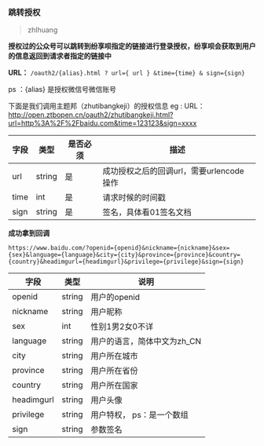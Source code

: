 ### 跳转授权
>zhlhuang

**授权过的公众号可以跳转到纷享呗指定的链接进行登录授权，纷享呗会获取到用户的信息返回到请求者指定的链接中**

**URL：** `/oauth2/{alias}.html ? url={ url } &time={time} & sign={sign}`

ps ：{alias} 是授权微信号微信账号

下面是我们调用主题邦（zhutibangkeji）的授权信息
eg : URL：http://open.ztbopen.cn/oauth2/zhutibangkeji.html?url=http%3A%2F%2Fbaidu.com&time=123123&sign=xxxx

字段 | 类型|是否必须|描述
---|---|---|---|
url | string|是|成功授权之后的回调url，需要urlencode操作|
time |int|是|请求时候的时间戳|
sign|string|是|签名，具体看01签名文档


**成功拿到回调**


`https://www.baidu.com/?openid={openid}&nickname={nickname}&sex={sex}&language={language}&city={city}&province={province}&country={country}&headimgurl={headimgurl}&privilege={privilege}&sign={sign}`


字段 | 类型|说明
---|---|---
openid |string|用户的openid
nickname|string|用户昵称
sex|int|性别1男2女0不详
language|string|用户的语言，简体中文为zh_CN
city|string|用户所在城市
province|string|用户所在省份
country|string|用户所在国家
headimgurl|string|用户头像
privilege|string|用户特权， ps：是一个数组
sign|string|参数签名
